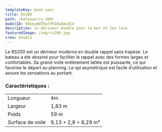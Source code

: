 ```yaml
---
templateKey: boat-spec
title: RS200
path: /bateaux/rs-200/
modelID: 60eeyA8TDw77H10uAXu4I4
description: un dériveur double pour la mer et les lacs
featuredImage: /img/rs200.jpg
crew: double
---
```


Le RS200 est un dériveur moderne en double rappel sans trapèze. Le bateau a été dessiné pour faciliter le rappel avec des formes larges et confortables. Sa grand-voile entièrement lattée est puissante, ce qui favorise le départ au planning. Le spi asymétrique est facile d’utilisation et assure les sensations au portant.

### Caractéristiques :

|     |     |
| --- | --- |
| Longueur | 4m  |
| Largeur | 1,83 m |
| Poids | 59 m |
| Surface de voile | 9,13 + 2,8 + 8,29 m²|
